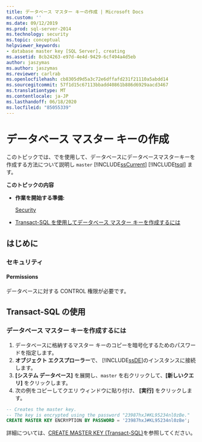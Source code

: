 ```yaml
---
title: データベース マスター キーの作成 | Microsoft Docs
ms.custom: ''
ms.date: 09/12/2019
ms.prod: sql-server-2014
ms.technology: security
ms.topic: conceptual
helpviewer_keywords:
- database master key [SQL Server], creating
ms.assetid: 8cb24263-e97d-4e4d-9429-6cf494a4d5eb
author: jaszymas
ms.author: jaszymas
ms.reviewer: carlrab
ms.openlocfilehash: cb8305d9d5a3c72e6dffafd231f21110a5abdd14
ms.sourcegitcommit: 57f1d15c67113bbadd40861b886d6929aacd3467
ms.translationtype: MT
ms.contentlocale: ja-JP
ms.lasthandoff: 06/18/2020
ms.locfileid: "85055339"
---
```

# <a name="create-a-database-master-key"></a>データベース マスター キーの作成

このトピックでは、でを使用して、データベースにデータベースマスターキーを作成する方法について説明し `master` [!INCLUDE[ssCurrent](../../../includes/sscurrent-md.md)] [!INCLUDE[tsql](../../../includes/tsql-md.md)] ます。

**このトピックの内容**

- **作業を開始する準備:**

  [Security](#Security)

- [Transact-SQL を使用してデータベース マスター キーを作成するには](#TsqlProcedure)

## <a name="before-you-begin"></a><a name="BeforeYouBegin"></a> はじめに

### <a name="security"></a><a name="Security"></a> セキュリティ

#### <a name="permissions"></a><a name="Permissions"></a> Permissions

データベースに対する CONTROL 権限が必要です。

## <a name="using-transact-sql"></a><a name="TsqlProcedure"></a> Transact-SQL の使用

### <a name="to-create-a-database-master-key"></a>データベース マスター キーを作成するには

1. データベースに格納するマスター キーのコピーを暗号化するためのパスワードを指定します。
2. **オブジェクト エクスプローラー**で、 [!INCLUDE[ssDE](../../../includes/ssde-md.md)]のインスタンスに接続します。
3. **[システム データベース]** を展開し、`master` を右クリックして、**[新しいクエリ]** をクリックします。
4. 次の例をコピーしてクエリ ウィンドウに貼り付け、 **[実行]** をクリックします。

  ```sql
  -- Creates the master key.
  -- The key is encrypted using the password "23987hxJ#KL95234nl0zBe."
  CREATE MASTER KEY ENCRYPTION BY PASSWORD = '23987hxJ#KL95234nl0zBe';
```

詳細については、[CREATE MASTER KEY &#40;Transact-SQL&#41;](/sql/t-sql/statements/create-master-key-transact-sql)を参照してください。
